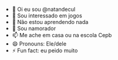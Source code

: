 - 👋 Oi eu sou @natandecul
- 👀 Sou interessado em jogos
- 🌱 Não estou aprendendo nada
- 💞️ Sou namorador
- 📫 Me ache em casa ou na escola Cepb
- 😄 Pronouns: Ele/dele
- ⚡ Fun fact: eu peido muito

<!---
natandecul/natandecul is a ✨ special ✨ repository because its `README.md` (this file) appears on your GitHub profile.
You can click the Preview link to take a look at your changes.
--->
